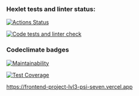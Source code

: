 ### Hexlet tests and linter status:

[![Actions Status](https://github.com/userao/frontend-project-lvl3/workflows/hexlet-check/badge.svg)](https://github.com/userao/frontend-project-lvl3/actions)

[![Code tests and linter check](https://github.com/userao/frontend-project-lvl3/actions/workflows/tests-and-linter.yml/badge.svg)](https://github.com/userao/frontend-project-lvl3/actions/workflows/tests-and-linter.yml)

  

### Codeclimate badges

[![Maintainability](https://api.codeclimate.com/v1/badges/cc7882aa0a8a63aafcb5/maintainability)](https://codeclimate.com/github/userao/frontend-project-lvl3/maintainability)

[![Test Coverage](https://api.codeclimate.com/v1/badges/cc7882aa0a8a63aafcb5/test_coverage)](https://codeclimate.com/github/userao/frontend-project-lvl3/test_coverage)

https://frontend-project-lvl3-psi-seven.vercel.app